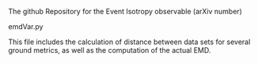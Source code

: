 The github Repository for the Event Isotropy observable (arXiv number)

emdVar.py

This file includes the calculation of distance between data sets for several ground metrics, as well as the computation of the actual EMD. 

